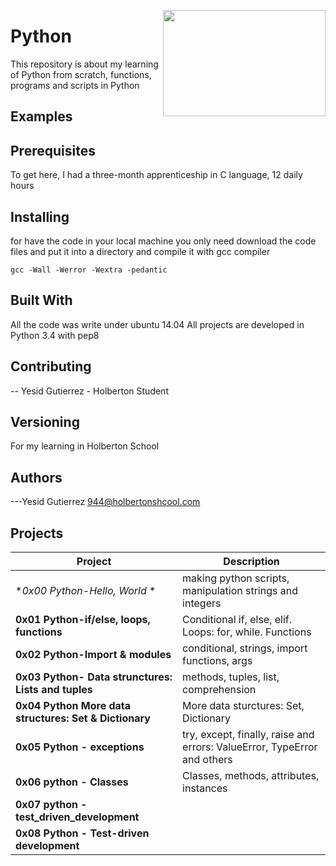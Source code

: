 <p>
<img width="260" height="170" src="https://davidjohncoleman.com/wp-djc/wp-content/uploads/2017/06/HBTN-Borderless-CMYK-Logo-Vertical-Color-Black@1200ppi-300x236.png" align="right" >
</p>





# Python
This repository is about my learning of Python from scratch, functions, programs and scripts in Python
                                                                                
## Examples                                                                     
                                                                                
## Prerequisites
To get here, I had a three-month apprenticeship  in C language, 12 daily hours

## Installing

for have the code in your local machine you only need download the code files and put it into a directory and compile it with gcc compiler 
```
gcc -Wall -Werror -Wextra -pedantic
```
## Built With

All the code was write under ubuntu 14.04
All projects are developed in Python 3.4 with pep8
## Contributing

-- Yesid Gutierrez - Holberton Student                                          

## Versioning

For my learning in Holberton School

## Authors

---Yesid Gutierrez  944@holbertonshcool.com                                    

## Projects

|                          Project                      |              Description                 |
| ----------------------------------------------------- | ---------------------------------------- |
|             **0x00 Python-Hello, World*  *            | making python scripts, manipulation strings and integers|
|      **0x01 Python-if/else, loops, functions**        |Conditional if, else, elif. Loops: for, while. Functions |
|**0x02 Python-Import & modules**| conditional, strings, import functions, args|
|   **0x03 Python- Data strunctures: Lists and tuples** | methods, tuples, list, comprehension|
|**0x04 Python More data structures: Set  & Dictionary**| More data sturctures: Set, Dictionary
|**0x05 Python - exceptions**|try, except, finally, raise and errors: ValueError, TypeError and others|
|                **0x06 python - Classes**              | Classes, methods, attributes, instances|
|      **0x07 python - test_driven_development**        |
|    **0x08 Python - Test-driven development**          |